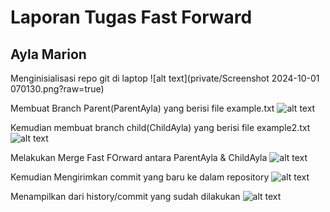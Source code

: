 #  **Laporan Tugas Fast Forward**
## Ayla Marion

Menginisialisasi repo git di laptop
![alt text](private/Screenshot 2024-10-01 070130.png?raw=true)

Membuat Branch Parent(ParentAyla) yang berisi file example.txt
![alt text]()

Kemudian membuat branch child(ChildAyla) yang berisi file example2.txt
![alt text]()

Melakukan Merge Fast FOrward antara ParentAyla & ChildAyla
![alt text]()

Kemudian Mengirimkan commit yang baru ke dalam repository
![alt text]()

Menampilkan dari history/commit yang sudah dilakukan
![alt text]()
